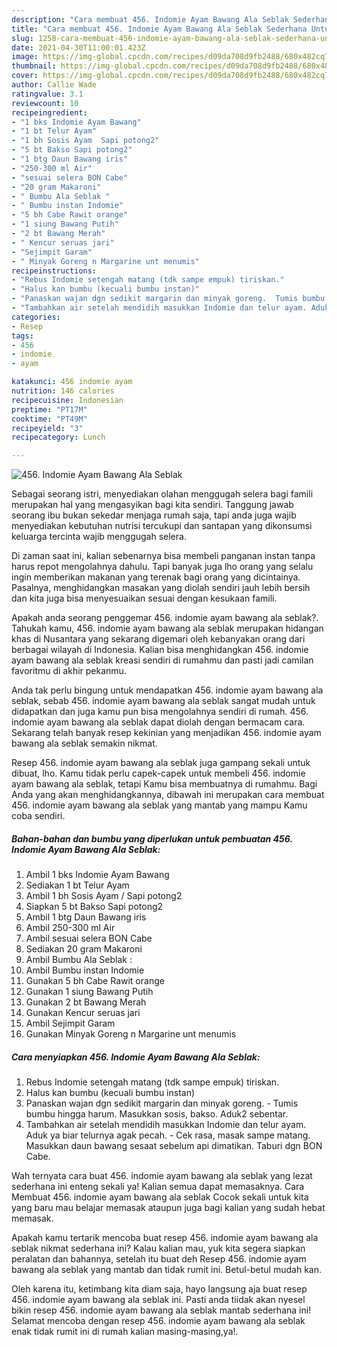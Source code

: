 ```yaml
---
description: "Cara membuat 456. Indomie Ayam Bawang Ala Seblak Sederhana Untuk Jualan"
title: "Cara membuat 456. Indomie Ayam Bawang Ala Seblak Sederhana Untuk Jualan"
slug: 1258-cara-membuat-456-indomie-ayam-bawang-ala-seblak-sederhana-untuk-jualan
date: 2021-04-30T11:00:01.423Z
image: https://img-global.cpcdn.com/recipes/d09da708d9fb2488/680x482cq70/456-indomie-ayam-bawang-ala-seblak-foto-resep-utama.jpg
thumbnail: https://img-global.cpcdn.com/recipes/d09da708d9fb2488/680x482cq70/456-indomie-ayam-bawang-ala-seblak-foto-resep-utama.jpg
cover: https://img-global.cpcdn.com/recipes/d09da708d9fb2488/680x482cq70/456-indomie-ayam-bawang-ala-seblak-foto-resep-utama.jpg
author: Callie Wade
ratingvalue: 3.1
reviewcount: 10
recipeingredient:
- "1 bks Indomie Ayam Bawang"
- "1 bt Telur Ayam"
- "1 bh Sosis Ayam  Sapi potong2"
- "5 bt Bakso Sapi potong2"
- "1 btg Daun Bawang iris"
- "250-300 ml Air"
- "sesuai selera BON Cabe"
- "20 gram Makaroni"
- " Bumbu Ala Seblak "
- " Bumbu instan Indomie"
- "5 bh Cabe Rawit orange"
- "1 siung Bawang Putih"
- "2 bt Bawang Merah"
- " Kencur seruas jari"
- "Sejimpit Garam"
- " Minyak Goreng n Margarine unt menumis"
recipeinstructions:
- "Rebus Indomie setengah matang (tdk sampe empuk) tiriskan."
- "Halus kan bumbu (kecuali bumbu instan)"
- "Panaskan wajan dgn sedikit margarin dan minyak goreng.  Tumis bumbu hingga harum. Masukkan sosis, bakso. Aduk2 sebentar."
- "Tambahkan air setelah mendidih masukkan Indomie dan telur ayam. Aduk ya biar telurnya agak pecah.  Cek rasa, masak sampe matang. Masukkan daun bawang sesaat sebelum api dimatikan. Taburi dgn BON Cabe."
categories:
- Resep
tags:
- 456
- indomie
- ayam

katakunci: 456 indomie ayam 
nutrition: 146 calories
recipecuisine: Indonesian
preptime: "PT17M"
cooktime: "PT49M"
recipeyield: "3"
recipecategory: Lunch

---
```



![456. Indomie Ayam Bawang Ala Seblak](https://img-global.cpcdn.com/recipes/d09da708d9fb2488/680x482cq70/456-indomie-ayam-bawang-ala-seblak-foto-resep-utama.jpg)

Sebagai seorang istri, menyediakan olahan menggugah selera bagi famili merupakan hal yang mengasyikan bagi kita sendiri. Tanggung jawab seorang ibu bukan sekedar menjaga rumah saja, tapi anda juga wajib menyediakan kebutuhan nutrisi tercukupi dan santapan yang dikonsumsi keluarga tercinta wajib menggugah selera.

Di zaman  saat ini, kalian sebenarnya bisa membeli panganan instan tanpa harus repot mengolahnya dahulu. Tapi banyak juga lho orang yang selalu ingin memberikan makanan yang terenak bagi orang yang dicintainya. Pasalnya, menghidangkan masakan yang diolah sendiri jauh lebih bersih dan kita juga bisa menyesuaikan sesuai dengan kesukaan famili. 



Apakah anda seorang penggemar 456. indomie ayam bawang ala seblak?. Tahukah kamu, 456. indomie ayam bawang ala seblak merupakan hidangan khas di Nusantara yang sekarang digemari oleh kebanyakan orang dari berbagai wilayah di Indonesia. Kalian bisa menghidangkan 456. indomie ayam bawang ala seblak kreasi sendiri di rumahmu dan pasti jadi camilan favoritmu di akhir pekanmu.

Anda tak perlu bingung untuk mendapatkan 456. indomie ayam bawang ala seblak, sebab 456. indomie ayam bawang ala seblak sangat mudah untuk didapatkan dan juga kamu pun bisa mengolahnya sendiri di rumah. 456. indomie ayam bawang ala seblak dapat diolah dengan bermacam cara. Sekarang telah banyak resep kekinian yang menjadikan 456. indomie ayam bawang ala seblak semakin nikmat.

Resep 456. indomie ayam bawang ala seblak juga gampang sekali untuk dibuat, lho. Kamu tidak perlu capek-capek untuk membeli 456. indomie ayam bawang ala seblak, tetapi Kamu bisa membuatnya di rumahmu. Bagi Anda yang akan menghidangkannya, dibawah ini merupakan cara membuat 456. indomie ayam bawang ala seblak yang mantab yang mampu Kamu coba sendiri.

<!--inarticleads1-->

##### Bahan-bahan dan bumbu yang diperlukan untuk pembuatan 456. Indomie Ayam Bawang Ala Seblak:

1. Ambil 1 bks Indomie Ayam Bawang
1. Sediakan 1 bt Telur Ayam
1. Ambil 1 bh Sosis Ayam / Sapi potong2
1. Siapkan 5 bt Bakso Sapi potong2
1. Ambil 1 btg Daun Bawang iris
1. Ambil 250-300 ml Air
1. Ambil sesuai selera BON Cabe
1. Sediakan 20 gram Makaroni
1. Ambil  Bumbu Ala Seblak :
1. Ambil  Bumbu instan Indomie
1. Gunakan 5 bh Cabe Rawit orange
1. Gunakan 1 siung Bawang Putih
1. Gunakan 2 bt Bawang Merah
1. Gunakan  Kencur seruas jari
1. Ambil Sejimpit Garam
1. Gunakan  Minyak Goreng n Margarine unt menumis




<!--inarticleads2-->

##### Cara menyiapkan 456. Indomie Ayam Bawang Ala Seblak:

1. Rebus Indomie setengah matang (tdk sampe empuk) tiriskan.
1. Halus kan bumbu (kecuali bumbu instan)
1. Panaskan wajan dgn sedikit margarin dan minyak goreng.  - Tumis bumbu hingga harum. Masukkan sosis, bakso. Aduk2 sebentar.
1. Tambahkan air setelah mendidih masukkan Indomie dan telur ayam. Aduk ya biar telurnya agak pecah.  - Cek rasa, masak sampe matang. Masukkan daun bawang sesaat sebelum api dimatikan. Taburi dgn BON Cabe.




Wah ternyata cara buat 456. indomie ayam bawang ala seblak yang lezat sederhana ini enteng sekali ya! Kalian semua dapat memasaknya. Cara Membuat 456. indomie ayam bawang ala seblak Cocok sekali untuk kita yang baru mau belajar memasak ataupun juga bagi kalian yang sudah hebat memasak.

Apakah kamu tertarik mencoba buat resep 456. indomie ayam bawang ala seblak nikmat sederhana ini? Kalau kalian mau, yuk kita segera siapkan peralatan dan bahannya, setelah itu buat deh Resep 456. indomie ayam bawang ala seblak yang mantab dan tidak rumit ini. Betul-betul mudah kan. 

Oleh karena itu, ketimbang kita diam saja, hayo langsung aja buat resep 456. indomie ayam bawang ala seblak ini. Pasti anda tiidak akan nyesel bikin resep 456. indomie ayam bawang ala seblak mantab sederhana ini! Selamat mencoba dengan resep 456. indomie ayam bawang ala seblak enak tidak rumit ini di rumah kalian masing-masing,ya!.


